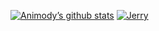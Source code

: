 [![Animody’s github stats](https://github-readme-stats.vercel.app/api?username=Animody&show_icons=true&theme=merko)](https://github.com/Animody)
[![Jerry](https://raw.githubusercontent.com/Animody/QX_Config/main/jerry.png)](https://github.com/Animody)
<!--
**Animody/Animody** is a ✨ _special_ ✨ repository because its `README.md` (this file) appears on your GitHub profile.

Here are some ideas to get you started:

- 🔭 I’m currently working on ...
- 🌱 I’m currently learning ...
- 👯 I’m looking to collaborate on ...
- 🤔 I’m looking for help with ...
- 💬 Ask me about ...
- 📫 How to reach me: ...
- 😄 Pronouns: ...
- ⚡ Fun fact: ...
-->
